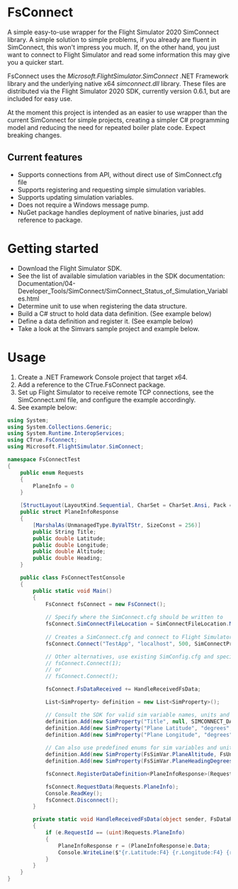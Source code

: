 # FsConnect
A simple easy-to-use wrapper for the Flight Simulator 2020 SimConnect library. A simple solution to simple problems, if you already are fluent in SimConnect, this won't impress you much.
If, on the other hand, you just want to connect to Flight Simulator and read some information this may give you a quicker start.

FsConnect uses the _Microsoft.FlightSimulator.SimConnect_ .NET Framework library and the underlying native x64 _simconnect.dll_ library. 
These files are distributed via the Flight Simulator 2020 SDK, currently version 0.6.1, but are included for easy use.

At the moment this project is intended as an easier to use wrapper than the current SimConnect for simple projects, creating a simpler C# programming model and reducing the need for repeated boiler plate code. Expect breaking changes.

## Current features
* Supports connections from API, without direct use of SimConnect.cfg file
* Supports registering and requesting simple simulation variables.
* Supports updating simulation variables.
* Does not require a Windows message pump.
* NuGet package handles deployment of native binaries, just add reference to package.

# Getting started
* Download the Flight Simulator SDK.
* See the list of available simulation variables in the SDK documentation: Documentation/04-Developer_Tools/SimConnect/SimConnect_Status_of_Simulation_Variables.html
* Determine unit to use when registering the data structure.
* Build a C# struct to hold data data definition. (See example below)
* Define a data definition and register it. (See example below)
* Take a look at the Simvars sample project and example below.

# Usage

1) Create a .NET Framework Console project that target x64.
2) Add a reference to the CTrue.FsConnect package.
3) Set up Flight Simulator to receive remote TCP connections, see the SimConnect.xml file, and configure the example accordingly.
4) See example below:

```csharp
using System;
using System.Collections.Generic;
using System.Runtime.InteropServices;
using CTrue.FsConnect;
using Microsoft.FlightSimulator.SimConnect;

namespace FsConnectTest
{
    public enum Requests
    {
        PlaneInfo = 0
    }

    [StructLayout(LayoutKind.Sequential, CharSet = CharSet.Ansi, Pack = 1)]
    public struct PlaneInfoResponse
    {
        [MarshalAs(UnmanagedType.ByValTStr, SizeConst = 256)]
        public String Title;
        public double Latitude;
        public double Longitude;
        public double Altitude;
        public double Heading;
    }

    public class FsConnectTestConsole
    {
        public static void Main()
        {
            FsConnect fsConnect = new FsConnect();
            
            // Specify where the SimConnect.cfg should be written to
            fsConnect.SimConnectFileLocation = SimConnectFileLocation.MyDocuments;
            
            // Creates a SimConnect.cfg and connect to Flight Simulator using this configuration.
            fsConnect.Connect("TestApp", "localhost", 500, SimConnectProtocol.Ipv4);

            // Other alternatives, use existing SimConfig.cfg and specify config index:
            // fsConnect.Connect(1);
            // or
            // fsConnect.Connect();

            fsConnect.FsDataReceived += HandleReceivedFsData;

            List<SimProperty> definition = new List<SimProperty>();

            // Consult the SDK for valid sim variable names, units and whether they can be written to.
            definition.Add(new SimProperty("Title", null, SIMCONNECT_DATATYPE.STRING256));
            definition.Add(new SimProperty("Plane Latitude", "degrees", SIMCONNECT_DATATYPE.FLOAT64));
            definition.Add(new SimProperty("Plane Longitude", "degrees", SIMCONNECT_DATATYPE.FLOAT64));
            
            // Can also use predefined enums for sim variables and units (incomplete)
            definition.Add(new SimProperty(FsSimVar.PlaneAltitude, FsUnit.Feet, SIMCONNECT_DATATYPE.FLOAT64));
            definition.Add(new SimProperty(FsSimVar.PlaneHeadingDegreesTrue, FsUnit.Degrees, SIMCONNECT_DATATYPE.FLOAT64));

            fsConnect.RegisterDataDefinition<PlaneInfoResponse>(Requests.PlaneInfo, definition);

            fsConnect.RequestData(Requests.PlaneInfo);
            Console.ReadKey();
            fsConnect.Disconnect();
        }

        private static void HandleReceivedFsData(object sender, FsDataReceivedEventArgs e)
        {
            if (e.RequestId == (uint)Requests.PlaneInfo)
            {
                PlaneInfoResponse r = (PlaneInfoResponse)e.Data;
                Console.WriteLine($"{r.Latitude:F4} {r.Longitude:F4} {r.Altitude:F1} {r.Heading}");
            }
        }
    }
}
```
